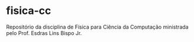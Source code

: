 # fisica-cc
Repositório da disciplina de Física para Ciência da Computação ministrada pelo Prof. Esdras Lins Bispo Jr.
